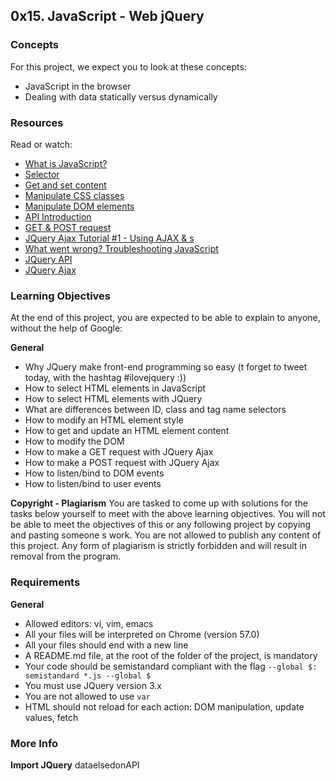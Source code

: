 ## 0x15. JavaScript - Web jQuery

### Concepts
For this project, we expect you to look at these concepts:

- JavaScript in the browser
- Dealing with data statically versus dynamically

### Resources
Read or watch:

- [What is JavaScript?](https://developer.mozilla.org/en-US/docs/Learn/JavaScript/First_steps/What_is_JavaScript)
- [Selector](https://developer.mozilla.org/en-US/docs/Learn/CSS/Building_blocks/Selectors)
- [Get and set content](https://www.w3schools.com/jquery/html_html.asp)
- [Manipulate CSS classes](https://www.w3schools.com/jquery/jquery_css_classes.asp)
- [Manipulate DOM elements](https://www.w3schools.com/jquery/jquery_dom_add.asp)
- [API Introduction](https://developer.mozilla.org/en-US/docs/Learn/JavaScript/Client-side_web_APIs/Introduction)
- [GET & POST request](https://www.w3schools.com/jquery/jquery_ajax_get_post.asp)
- [JQuery Ajax Tutorial #1 - Using AJAX & s](https://www.youtube.com/watch?v=fEYx8dQr_cQ)
- [What went wrong? Troubleshooting JavaScript](https://developer.mozilla.org/en-US/docs/Learn/JavaScript/First_steps/What_went_wrong)
- [JQuery API](https://api.jquery.com/)
- [JQuery Ajax](https://api.jquery.com/category/ajax/)

### Learning Objectives
At the end of this project, you are expected to be able to explain to anyone, without the help of Google:

**General**
- Why JQuery make front-end programming so easy (t forget to tweet today, with the hashtag #ilovejquery :))
- How to select HTML elements in JavaScript
- How to select HTML elements with JQuery
- What are differences between ID, class and tag name selectors
- How to modify an HTML element style
- How to get and update an HTML element content
- How to modify the DOM
- How to make a GET request with JQuery Ajax
- How to make a POST request with JQuery Ajax
- How to listen/bind to DOM events
- How to listen/bind to user events

**Copyright - Plagiarism**
You are tasked to come up with solutions for the tasks below yourself to meet with the above learning objectives.
You will not be able to meet the objectives of this or any following project by copying and pasting someone s work.
You are not allowed to publish any content of this project.
Any form of plagiarism is strictly forbidden and will result in removal from the program.

### Requirements
**General**
- Allowed editors: vi, vim, emacs
- All your files will be interpreted on Chrome (version 57.0)
- All your files should end with a new line
- A README.md file, at the root of the folder of the project, is mandatory
- Your code should be semistandard compliant with the flag `--global $: semistandard *.js --global $`
- You must use JQuery version 3.x
- You are not allowed to use `var`
- HTML should not reload for each action: DOM manipulation, update values, fetch 
### More Info
**Import JQuery**
dataelsedonAPI